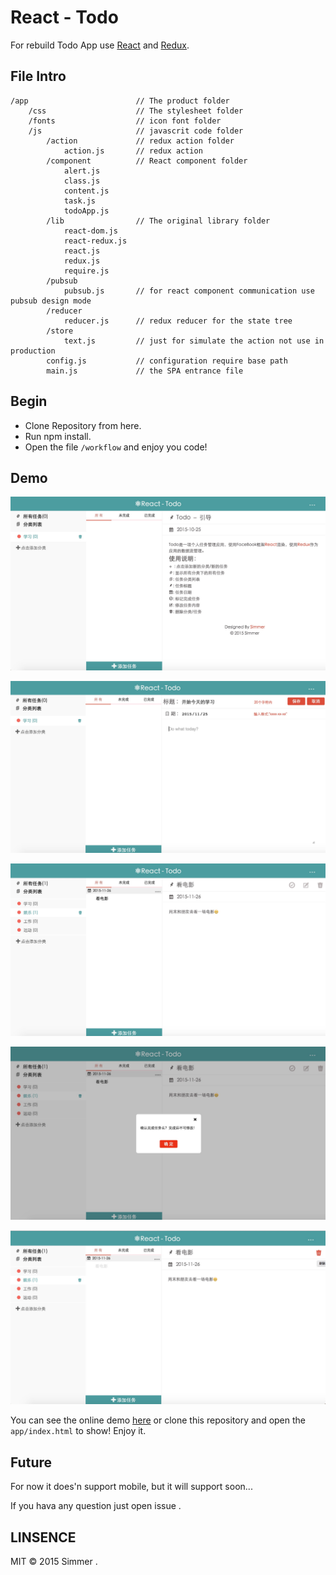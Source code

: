# React - Todo #
For rebuild Todo App use [React](https://facebook.github.io/react/) and [Redux](https://github.com/rackt/redux).

## File Intro ##

    /app                        // The product folder
        /css                    // The stylesheet folder
        /fonts                  // icon font folder
        /js                     // javascrit code folder
            /action             // redux action folder
                action.js       // redux action
            /component          // React component folder
                alert.js
                class.js
                content.js
                task.js
                todoApp.js
            /lib                // The original library folder
                react-dom.js
                react-redux.js
                react.js
                redux.js
                require.js
            /pubsub
                pubsub.js       // for react component communication use pubsub design mode
            /reducer
                reducer.js      // redux reducer for the state tree
            /store
                text.js         // just for simulate the action not use in production 
            config.js           // configuration require base path
            main.js             // the SPA entrance file


## Begin ##

 * Clone Repository from here.
 * Run npm install.
 * Open the file `/workflow` and enjoy you code!

## Demo ##

 ![show_demo](img/demo1.png)

 ![show_demo](img/demo3.png)

 ![show_demo](img/demo5.png)

 ![show_demo](img/demo6.png)

 ![show_demo](img/demo7.png)

You can see the online demo [here](http://hisimmer.com/React-Todo/) or clone this repository and open the `app/index.html` to show! Enjoy it.

## Future ##

For now it does'n support mobile, but it will support soon...

If you hava any question just open issue .

## LINSENCE ##

MIT  © 2015 Simmer .